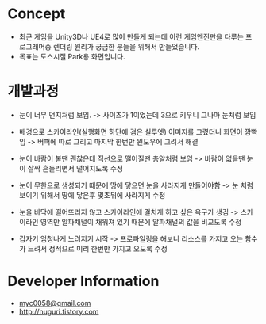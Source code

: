 # Concept

  * 최근 게임을 Unity3D나 UE4로 많이 만들게 되는데 이런 게임엔진만을 다루는 프로그래머중 렌더링 원리가 궁금한 분들을 위해서 만들었습니다.
  * 목표는 도스시절 Park용 화면입니다.

# 개발과정

  * 눈이 너무 먼지처럼 보임.
    -> 사이즈가 1이었는데 3으로 키우니 그나마 눈처럼 보임
	
  * 배경으로 스카이라인(실행화면 하단에 검은 실루엣) 이미지를 그렸더니 화면이 깜빡임
    -> 버퍼에 따로 그리고 마지막 한번만 윈도우에 그려서 해결
	
  * 눈이 바람이 불땐 괜찮은데 직선으로 떨어질땐 총알처럼 보임
    -> 바람이 없을땐 눈이 살짝 흔들리면서 떨어지도록 수정

  * 눈이 무한으로 생성되기 떄문에 땅에 닿으면 눈을 사라지게 만들어야함
    -> 눈 처럼 보이기 위해서 땅에 닿은후 몇초뒤에 사라지게 수정

  * 눈을 바닥에 떨어뜨리지 않고 스카이라인에 걸치게 하고 싶은 욕구가 생김
    -> 스카이라인 영역만 알파채널이 채워져 있기 때문에 알파채널의 값을 비교도록 수정

  * 갑자기 엄청나게 느려지기 시작
    -> 프로파일링을 해보니 리소스를 가지고 오는 함수가 느려서 정적으로 미리 한번만 가지고 오도록 수정

  
# Developer Information

  * myc0058@gmail.com
  * http://nuguri.tistory.com
